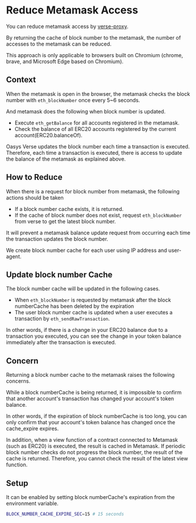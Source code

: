 # Reduce Metamask Access
You can reduce metamask access by [verse-proxy](/docs/verse-developer/how-to-build-verse/verse-proxy).

By returning the cache of block number to the metamask, the number of accesses to the metamask can be reduced.

This approach is only applicable to browsers built on Chromium (chrome, brave, and Microsoft Edge based on Chromium).

## Context
When the metamask is open in the browser, the metamask checks the block number with `eth_blockNumber` once every 5~6 seconds.

And metamask does the following when block number is updated.
- Execute `eth_getBalance` for all accounts registered in the metamask.
- Check the balance of all ERC20 accounts registered by the current account(ERC20.balanceOf).

Oasys Verse updates the block number each time a transaction is executed.
Therefore, each time a transaction is executed, there is access to update the balance of the metamask as explained above.

## How to Reduce
When there is a request for block number from metamask, the following actions should be taken
- If a block number cache exists, it is returned.
- If the cache of block number does not exist, request `eth_blockNumber` from verse to get the latest block number.

It will prevent a metamask balance update request from occurring each time the transaction updates the block number.

We create block number cache for each user using IP address and user-agent.

## Update block number Cache
The block number cache will be updated in the following cases.

- When `eth_blockNumber` is requested by metamask after the block numberCache has been deleted by the expiration
- The user block number cache is updated when a user executes a transaction by `eth_sendRawTransaction`.

In other words, if there is a change in your ERC20 balance due to a transaction you executed, you can see the change in your token balance immediately after the transaction is executed.

## Concern
Returning a block number cache to the metamask raises the following concerns.

While a block numberCache is being returned, it is impossible to confirm that another account's transaction has changed your account's token balance.

In other words, if the expiration of block numberCache is too long, you can only confirm that your account's token balance has changed once the cache_expire expires.

In addition, when a view function of a contract connected to Metamask (such as ERC20) is executed, the result is cached in Metamask.
If periodic block number checks do not progress the block number, the result of the cache is returned. Therefore, you cannot check the result of the latest view function.

## Setup
It can be enabled by setting block numberCache's expiration from the environment variable.
```bash
BLOCK_NUMBER_CACHE_EXPIRE_SEC=15 # 15 seconds
```